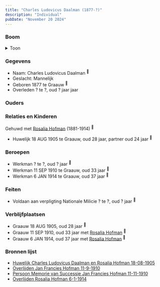 ```yaml
---
title: "Charles Ludovicus Daalman (1877-?)"
description: "Individual"
pubDate: "November 20 2024"
---
```


### Boom
<details><summary>Toon</summary>

![test](https://www.plantuml.com/plantuml/svg/ZP9DJm8n48Rl_HKJENWYsHMGbH0-PL52Z35o9hFR0HgwBUbq9Hl2VtU5HV5Yl3NJT-Pvfkc0FJgVPrhmLfaTEimWmNIxTZOtScorTU0T6Ywlo7YnKP8WLIxLT3vJjlC5P9GbvFXSOa-Eh2zs9AwcfXgPuI00O6IT9FU-KUdM47Etcw4olHuqn568MtWzeLY8SylDU8DE4yCyb_P3fJd38wBEqDm0CZm7mLqhWkyXjKaZRiMZadHOATBo2DrEWacnJAptcZez2ADs6wOECTzVPNYRQxr48vUfiyo9BTNAS1_wNrQLofjbr0hXoQv-yPi0jNWqQKmQVt3RC5lCIteK_fj-3xFX2uGFOVFIShoeT3jxabAPzMaZ62wcPIvedPpY80YY26fQhJU-8AtjllGwYkgjwlKg8Ihvdu8Oa97bT_W4)
</details>

### Gegevens
- Naam: Charles Ludovicus Daalman <sup><a href="../s00427/" style="text-decoration:none" title="Huwelijk Charles Ludovicus Daalman en Rosalia Hofman 18-08-1905">:link:</a></sup>
- Geslacht: Mannelijk
- Geboren 1877 te Graauw <sup><a href="../s00427/" style="text-decoration:none" title="Huwelijk Charles Ludovicus Daalman en Rosalia Hofman 18-08-1905">:link:</a></sup>
- Overleden ? te ?, oud ? jaar jaar 

### Ouders

### Relaties en Kinderen

Gehuwd met [Rosalia Hofman](../i00254/) (1881-1914) <sup><a href="../s00427/" style="text-decoration:none" title="Huwelijk Charles Ludovicus Daalman en Rosalia Hofman 18-08-1905">:link:</a></sup>
- Huwelijk 18 AUG 1905 te Graauw, oud 28 jaar, partner oud 24 jaar <sup><a href="../s00427/" style="text-decoration:none" title="Huwelijk Charles Ludovicus Daalman en Rosalia Hofman 18-08-1905">:link:</a></sup>

### Beroepen
- Werkman ? te ?, oud ? jaar <sup><a href="../s00427/" style="text-decoration:none" title="Huwelijk Charles Ludovicus Daalman en Rosalia Hofman 18-08-1905">:link:</a></sup>
- Werkman 11 SEP 1910 te Graauw, oud 33 jaar <sup><a href="../s00054/" style="text-decoration:none" title="Overlijden Jan Francies Hofman 11-9-1910">:link:</a></sup>
- Werkman 6 JAN 1914 te Graauw, oud 37 jaar <sup><a href="../s00430/" style="text-decoration:none" title="Overlijden Rosalia Hofman 6-1-1914">:link:</a></sup>

### Feiten
- Voldaan aan verpligting Nationale Milicie ? te ?, oud ? jaar <sup><a href="../s00427/" style="text-decoration:none" title="Huwelijk Charles Ludovicus Daalman en Rosalia Hofman 18-08-1905">:link:</a></sup>

### Verblijfplaatsen
- Graauw  18 AUG 1905, oud 28 jaar  <sup><a href="../s00427/" style="text-decoration:none" title="Huwelijk Charles Ludovicus Daalman en Rosalia Hofman 18-08-1905">:link:</a></sup>
- Graauw  11 SEP 1910, oud 33 jaar met [Rosalia Hofman](../i00254/) <sup><a href="../s00054/" style="text-decoration:none" title="Overlijden Jan Francies Hofman 11-9-1910">:link:</a></sup>
- Graauw  6 JAN 1914, oud 37 jaar met [Rosalia Hofman](../i00254/) <sup><a href="../s00430/" style="text-decoration:none" title="Overlijden Rosalia Hofman 6-1-1914">:link:</a></sup>

### Bronnen lijst
- [Huwelijk Charles Ludovicus Daalman en Rosalia Hofman 18-08-1905](../s00427/)
- [Overlijden Jan Francies Hofman 11-9-1910](../s00054/)
- [Persoon Memorie van Successie Jan Francies Hofman 11-11-1910](../s00429/)
- [Overlijden Rosalia Hofman 6-1-1914](../s00430/)